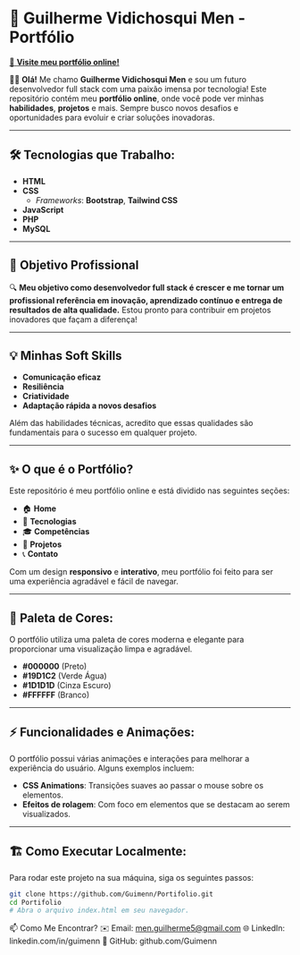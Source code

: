 # 🚀 **Guilherme Vidichosqui Men - Portfólio**

[🔗 **Visite meu portfólio online!**](https://guimenn.github.io/Portifolio)

👨‍💻 **Olá!** Me chamo **Guilherme Vidichosqui Men** e sou um futuro desenvolvedor full stack com uma paixão imensa por tecnologia! Este repositório contém meu **portfólio online**, onde você pode ver minhas **habilidades**, **projetos** e mais. Sempre busco novos desafios e oportunidades para evoluir e criar soluções inovadoras.

---

## 🛠️ **Tecnologias que Trabalho:**

- **HTML**  
- **CSS**  
  - *Frameworks*: **Bootstrap**, **Tailwind CSS**  
- **JavaScript**  
- **PHP**  
- **MySQL**

---

## 🎯 **Objetivo Profissional**

🔍 **Meu objetivo como desenvolvedor full stack é crescer e me tornar um profissional referência em inovação, aprendizado contínuo e entrega de resultados de alta qualidade.** Estou pronto para contribuir em projetos inovadores que façam a diferença!

---

## 💡 **Minhas Soft Skills**

- **Comunicação eficaz**
- **Resiliência**
- **Criatividade**
- **Adaptação rápida a novos desafios**

Além das habilidades técnicas, acredito que essas qualidades são fundamentais para o sucesso em qualquer projeto.

---

## ✨ **O que é o Portfólio?**

Este repositório é meu portfólio online e está dividido nas seguintes seções:

- 🏠 **Home**  
- 🔧 **Tecnologias**  
- 🎓 **Competências**  
- 📂 **Projetos**  
- 📞 **Contato**

Com um design **responsivo** e **interativo**, meu portfólio foi feito para ser uma experiência agradável e fácil de navegar.

---

## 🎨 **Paleta de Cores:**

O portfólio utiliza uma paleta de cores moderna e elegante para proporcionar uma visualização limpa e agradável.

- **#000000** (Preto)
- **#19D1C2** (Verde Água)
- **#1D1D1D** (Cinza Escuro)
- **#FFFFFF** (Branco)

---

## ⚡ **Funcionalidades e Animações:**

O portfólio possui várias animações e interações para melhorar a experiência do usuário. Alguns exemplos incluem:

- **CSS Animations**: Transições suaves ao passar o mouse sobre os elementos.
- **Efeitos de rolagem**: Com foco em elementos que se destacam ao serem visualizados.

---

## 🏗️ **Como Executar Localmente:**

Para rodar este projeto na sua máquina, siga os seguintes passos:

```bash
git clone https://github.com/Guimenn/Portifolio.git
cd Portifolio
# Abra o arquivo index.html em seu navegador.
```


📫 Como Me Encontrar?
✉️ Email: men.guilherme5@gmail.com
🌐 LinkedIn: linkedin.com/in/guimenn
🐙 GitHub: github.com/Guimenn

